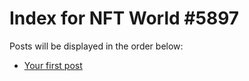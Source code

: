 # Index for NFT World #5897
Posts will be displayed in the order below:

- [Your first post](./001-first.md)

